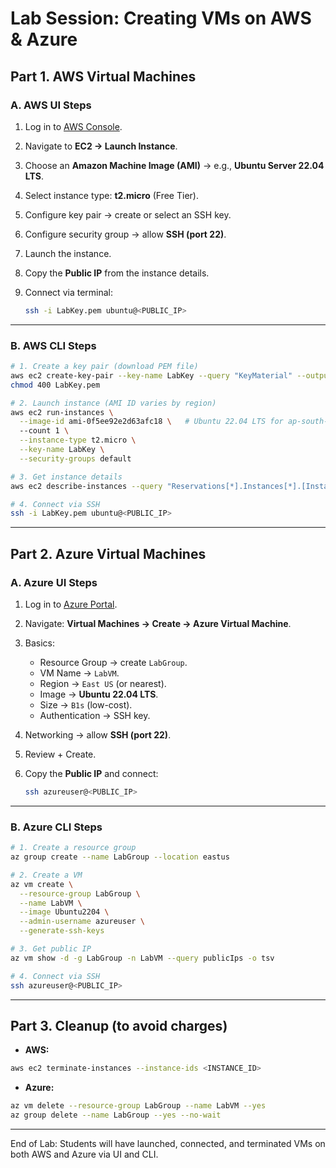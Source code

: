 # Lab Session: Creating VMs on AWS & Azure

## Part 1. AWS Virtual Machines

### A. AWS UI Steps

1. Log in to [AWS Console](https://console.aws.amazon.com/).
2. Navigate to **EC2 → Launch Instance**.
3. Choose an **Amazon Machine Image (AMI)** → e.g., **Ubuntu Server 22.04 LTS**.
4. Select instance type: **t2.micro** (Free Tier).
5. Configure key pair → create or select an SSH key.
6. Configure security group → allow **SSH (port 22)**.
7. Launch the instance.
8. Copy the **Public IP** from the instance details.
9. Connect via terminal:

   ```bash
   ssh -i LabKey.pem ubuntu@<PUBLIC_IP>
   ```

---

### B. AWS CLI Steps

```bash
# 1. Create a key pair (download PEM file)
aws ec2 create-key-pair --key-name LabKey --query "KeyMaterial" --output text > LabKey.pem
chmod 400 LabKey.pem

# 2. Launch instance (AMI ID varies by region)
aws ec2 run-instances \
  --image-id ami-0f5ee92e2d63afc18 \   # Ubuntu 22.04 LTS for ap-south-1
  --count 1 \
  --instance-type t2.micro \
  --key-name LabKey \
  --security-groups default

# 3. Get instance details
aws ec2 describe-instances --query "Reservations[*].Instances[*].[InstanceId,State.Name,PublicIpAddress]" --output table

# 4. Connect via SSH
ssh -i LabKey.pem ubuntu@<PUBLIC_IP>
```

---

## Part 2. Azure Virtual Machines

### A. Azure UI Steps

1. Log in to [Azure Portal](https://portal.azure.com/).
2. Navigate: **Virtual Machines → Create → Azure Virtual Machine**.
3. Basics:

   * Resource Group → create `LabGroup`.
   * VM Name → `LabVM`.
   * Region → `East US` (or nearest).
   * Image → **Ubuntu 22.04 LTS**.
   * Size → `B1s` (low-cost).
   * Authentication → SSH key.
4. Networking → allow **SSH (port 22)**.
5. Review + Create.
6. Copy the **Public IP** and connect:

   ```bash
   ssh azureuser@<PUBLIC_IP>
   ```

---

### B. Azure CLI Steps

```bash
# 1. Create a resource group
az group create --name LabGroup --location eastus

# 2. Create a VM
az vm create \
  --resource-group LabGroup \
  --name LabVM \
  --image Ubuntu2204 \
  --admin-username azureuser \
  --generate-ssh-keys

# 3. Get public IP
az vm show -d -g LabGroup -n LabVM --query publicIps -o tsv

# 4. Connect via SSH
ssh azureuser@<PUBLIC_IP>
```

---

## Part 3. Cleanup (to avoid charges)

* **AWS:**

```bash
aws ec2 terminate-instances --instance-ids <INSTANCE_ID>
```

* **Azure:**

```bash
az vm delete --resource-group LabGroup --name LabVM --yes
az group delete --name LabGroup --yes --no-wait
```

---

End of Lab: Students will have launched, connected, and terminated VMs on both AWS and Azure via UI and CLI.
